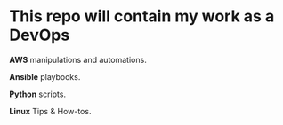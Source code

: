 This repo will contain my work as a DevOps
==========================================

**AWS** manipulations and automations.

**Ansible** playbooks.

**Python** scripts.

**Linux** Tips & How-tos.
